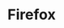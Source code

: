 ---
title: "Firefox"
category: "Browser"
website: "https://www.mozilla.org/en-US/firefox/new/"
platforms: ["iOS", "Android", "Windows", "macOS", "Linux"]
open_source: true
rating: 4.0
description: "A privacy-first browser with ad and tracker blocking."
---